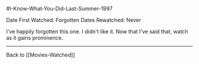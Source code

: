 #I-Know-What-You-Did-Last-Summer-1997

Date First Watched:  Forgotten
Dates Rewatched:  Never

I've happily forgotten this one.  I didn't like it.  Now that I've said that, watch as it gains prominence.

---
Back to [[Movies-Watched]]